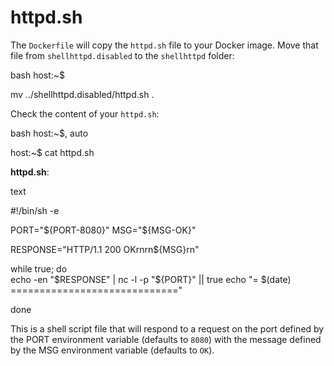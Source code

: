# httpd.sh

The `Dockerfile` will copy the `httpd.sh` file to your Docker image.
Move that file from `shellhttpd.disabled` to the `shellhttpd` folder:

bash host:~$

mv ../shellhttpd.disabled/httpd.sh .

Check the content of your `httpd.sh`:

bash host:~$, auto

host:~$ cat httpd.sh

**httpd.sh**:

text

\#!/bin/sh -e

PORT="${PORT-8080}" MSG="${MSG-OK}"

RESPONSE="HTTP/1.1 200 OKrnrn${MSG}rn"

while true; do  
echo -en "$RESPONSE" | nc -l -p "${PORT}" || true echo "= $(date)
============================="

done

This is a shell script file that will respond to a request on the port
defined by the PORT environment variable (defaults to `8080`) with the
message defined by the MSG environment variable (defaults to `OK`).
